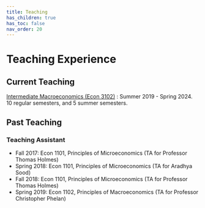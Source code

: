 ```yaml
---
title: Teaching
has_children: true
has_toc: false
nav_order: 20
---
```


# Teaching Experience


## Current Teaching


[Intermediate Macroeconomics (Econ 3102)](./teaching/3102)
: Summer 2019 - Spring 2024. 10 regular semesters, and 5 summer semesters.




## Past Teaching

### Teaching Assistant

- Fall 2017: Econ 1101, Principles of Microeconomics (TA for Professor Thomas Holmes)
- Spring 2018: Econ 1101, Principles of Microeconomics (TA for Aradhya Sood)
- Fall 2018: Econ 1101, Principles of Microeconomics (TA for Professor Thomas Holmes)
- Spring 2019: Econ 1102, Principles of Macroeconomics (TA for Professor Christopher Phelan)





<!--TODO: Mean evaluations-->




<!--## Notes from Students-->
